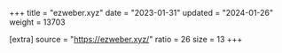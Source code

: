 +++
title = "ezweber.xyz"
date = "2023-01-31"
updated = "2024-01-26"
weight = 13703

[extra]
source = "https://ezweber.xyz/"
ratio = 26
size = 13
+++
